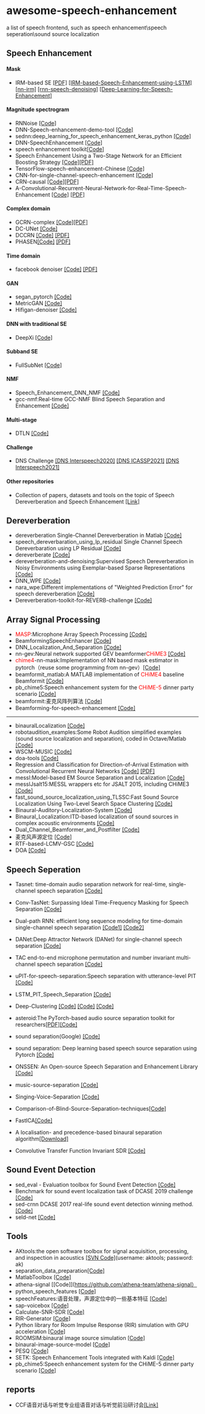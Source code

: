 # awesome-speech-enhancement
a list of speech frontend, such as speech enhancement\speech seperation\sound source localization

## Speech Enhancement
  #### Mask 
  * IRM-based SE [[PDF]](https://ieeexplore.ieee.org/document/6887314) [[IRM-based-Speech-Enhancement-using-LSTM]](https://github.com/haoxiangsnr/IRM-based-Speech-Enhancement-using-LSTM) [[nn-irm]](https://github.com/zhaoforever/nn-irm) [[rnn-speech-denoising]](https://github.com/amaas/rnn-speech-denoising) [[Deep-Learning-for-Speech-Enhancement]](https://github.com/miralv/Deep-Learning-for-Speech-Enhancement)

  #### Magnitude spectrogram
  * RNNoise [[Code]](https://github.com/xiph/rnnoise)
  * DNN-Speech-enhancement-demo-tool [[Code]](https://github.com/yongxuUSTC/DNN-Speech-enhancement-demo-tool)
  * sednn:deep_learning_for_speech_enhancement_keras_python 
  [[Code]](https://github.com/yongxuUSTC/sednn)
  * DNN-SpeechEnhancement [[Code]](https://github.com/hyli666/DNN-SpeechEnhancement)
  * speech enhancement toolkit[[Code]](https://github.com/jtkim-kaist/Speech-enhancement)
  * Speech Enhancement Using a Two-Stage Network for an Efficient Boosting Strategy
  [[Code]](https://github.com/jtkim-kaist/Speech-enhancement)[[PDF]](https://ieeexplore.ieee.org/document/8668449)
  * TensorFlow-speech-enhancement-Chinese [[Code]](https://github.com/linan2/TensorFlow-speech-enhancement-Chinese)
  * CNN-for-single-channel-speech-enhancement [[Code]](https://github.com/dtx525942103/CNN-for-single-channel-speech-enhancement)
  * CRN-causal
  [[Code]](https://github.com/JupiterEthan/CRN-causal)[[PDF]](https://web.cse.ohio-state.edu/~wang.77/papers/Tan-Wang1.interspeech18.pdf)
  * A-Convolutional-Recurrent-Neural-Network-for-Real-Time-Speech-Enhancement [[Code]](https://github.com/haoxiangsnr/A-Convolutional-Recurrent-Neural-Network-for-Real-Time-Speech-Enhancement) [[PDF]](https://arxiv.org/pdf/1805.00579.pdf)

  #### Complex domain
  * GCRN-complex
  [[Code]](https://github.com/JupiterEthan/GCRN-complex)[[PDF]](https://web.cse.ohio-state.edu/~wang.77/papers/Tan-Wang.taslp20.pdf)
  * DC-UNet [[Code]](https://github.com/chanil1218/DCUnet.pytorch)
  * DCCRN [[Code]](https://github.com/huyanxin/DeepComplexCRN) [[PDF]](https://isca-speech.org/archive/Interspeech_2020/pdfs/2537.pdf)
  * PHASEN[[Code]](https://github.com/huyanxin/phasen) [[PDF]](https://arxiv.org/abs/1911.04697)

  #### Time domain
  * facebook denoiser [[Code]](https://github.com/facebookresearch/denoiser) [[PDF]](https://arxiv.org/abs/2006.12847)

  #### GAN
  * segan_pytorch [[Code]](https://github.com/santi-pdp/segan_pytorch)
  * MetricGAN [[Code]](https://github.com/JasonSWFu/MetricGAN)
  * Hifigan-denoiser [[Code]](https://github.com/rishikksh20/hifigan-denoiser)

  #### DNN with traditional SE
  * DeepXi [[Code]](https://github.com/anicolson/DeepXi)

  #### Subband SE
  * FullSubNet [[Code]](https://github.com/haoxiangsnr/FullSubNet)

  #### NMF
  * Speech_Enhancement_DNN_NMF 
  [[Code]](https://github.com/eesungkim/Speech_Enhancement_DNN_NMF)
  * gcc-nmf:Real-time GCC-NMF Blind Speech Separation and Enhancement 
  [[Code]](https://github.com/seanwood/gcc-nmf)

  #### Multi-stage
  * DTLN [[Code]](https://github.com/breizhn/DTLN)


  #### Challenge
  * DNS Challenge [[DNS Interspeech2020]](https://www.microsoft.com/en-us/research/academic-program/deep-noise-suppression-challenge-interspeech-2020/) [[DNS ICASSP2021]](https://www.microsoft.com/en-us/research/academic-program/deep-noise-suppression-challenge-icassp-2021/) [[DNS Interspeech2021]](https://www.microsoft.com/en-us/research/academic-program/deep-noise-suppression-challenge-interspeech-2021/)

  #### Other repositories
  * Collection of papers, datasets and tools on the topic of Speech Dereverberation and Speech Enhancement 
  [[Link]](https://github.com/jonashaag/speech-enhancement)

## Dereverberation
* dereverberation Single-Channel Dereverberation in Matlab 
[[Code]](https://github.com/csd111/dereverberation)
* speech_dereverbaration_using_lp_residual Single Channel Speech Dereverbaration using LP Residual 
[[Code]](https://github.com/shamim-hussain/speech_dereverbaration_using_lp_residual)
* dereverberate 
[[Code]](https://github.com/matangover/dereverberate)
* dereverberation-and-denoising:Supervised Speech Dereverberation in Noisy Environments using Exemplar-based Sparse Representations [[Code]](https://github.com/deepakbaby/dereverberation-and-denoising)
* DNN_WPE [[Code]](https://github.com/nttcslab-sp/dnn_wpe)
* nara_wpe:Different implementations of "Weighted Prediction Error" for speech dereverberation [[Code]](https://github.com/fgnt/nara_wpe)
* Dereverberation-toolkit-for-REVERB-challenge [[Code]](https://github.com/hshi-speech/Dereverberation-toolkit-for-REVERB-challenge)

## Array Signal Processing
* <font color=red>MASP</font>:Microphone Array Speech Processing [[Code]](https://github.com/ZitengWang/MASP)
* BeamformingSpeechEnhancer 
[[Code]](https://github.com/hkmogul/BeamformingSpeechEnhancer)
* DNN_Localization_And_Separation 
[[Code]](https://github.com/shaharhoch/DNN_Localization_And_Separation)
* nn-gev:Neural network supported GEV beamformer<font color=red>CHiME3</font> [[Code]](https://github.com/fgnt/nn-gev)
* <font color=red>chime4</font>-nn-mask:Implementation of NN based mask estimator in pytorch（reuse some programming from nn-gev）[[Code]](https://github.com/funcwj/chime4-nn-mask)
* beamformit_matlab:A MATLAB implementation of <font color=red>CHiME4</font> baseline Beamformit  [[Code]](https://github.com/gogyzzz/beamformit_matlab)
* pb_chime5:Speech enhancement system for the <font color=red>CHiME-5</font> dinner party scenario [[Code]](https://github.com/fgnt/pb_chime5)
* beamformit:麦克风阵列算法 [[Code]](https://github.com/592595/beamformit)
* Beamforming-for-speech-enhancement [[Code]](https://github.com/AkojimaSLP/Beamforming-for-speech-enhancement)
-----------------------------------------------------------------------
* binauralLocalization 
[[Code]](https://github.com/nicolasobin/binauralLocalization)
* robotaudition_examples:Some Robot Audition simplified examples (sound source localization and separation), coded in Octave/Matlab [[Code]](https://github.com/balkce/robotaudition_examples)
* WSCM-MUSIC
[[Code]](https://github.com/xuchenglin28/WSCM-MUSIC)
* doa-tools
[[Code]](https://github.com/morriswmz/doa-tools)
*  Regression and Classification for Direction-of-Arrival Estimation with Convolutional Recurrent Neural Networks
[[Code]](https://github.com/RoyJames/doa-release) [[PDF]](https://arxiv.org/pdf/1904.08452v3.pdf)
* messl:Model-based EM Source Separation and Localization 
[[Code]](https://github.com/mim/messl)
* messlJsalt15:MESSL wrappers etc for JSALT 2015, including CHiME3 [[Code]](https://github.com/speechLabBcCuny/messlJsalt15)
* fast_sound_source_localization_using_TLSSC:Fast Sound Source Localization Using Two-Level Search Space Clustering
[[Code]](https://github.com/LeeTaewoo/fast_sound_source_localization_using_TLSSC)
* Binaural-Auditory-Localization-System 
[[Code]](https://github.com/r04942117/Binaural-Auditory-Localization-System)
* Binaural_Localization:ITD-based localization of sound sources in complex acoustic environments [[Code]](https://github.com/Hardcorehobel/Binaural_Localization)
* Dual_Channel_Beamformer_and_Postfilter [[Code]](https://github.com/XiaoxiangGao/Dual_Channel_Beamformer_and_Postfilter)
* 麦克风声源定位 [[Code]](https://github.com/xiaoli1368/Microphone-sound-source-localization)
* RTF-based-LCMV-GSC [[Code]](https://github.com/Tungluai/RTF-based-LCMV-GSC)
* DOA [[Code]](https://github.com/wangwei2009/DOA)

## Speech Seperation
* Tasnet: time-domain audio separation network for real-time, single-channel speech separation
[[Code]](https://github.com/mpariente/asteroid/blob/master/egs/whamr/TasNet)
* Conv-TasNet: Surpassing Ideal Time-Frequency Masking for Speech Separation 
[[Code]](https://github.com/kaituoxu/Conv-TasNet)
* Dual-path RNN: efficient long sequence modeling for time-domain single-channel speech separation
[[Code1]](https://github.com/ShiZiqiang/dual-path-RNNs-DPRNNs-based-speech-separation) 
[[Code2]](https://github.com/JusperLee/Dual-Path-RNN-Pytorch)
* DANet:Deep Attractor Network (DANet) for single-channel speech separation 
[[Code]](https://github.com/naplab/DANet)
* TAC end-to-end microphone permutation and number invariant multi-channel speech separation 
[[Code]](https://github.com/yluo42/TAC)
* uPIT-for-speech-separation:Speech separation with utterance-level PIT 
[[Code]](https://github.com/funcwj/uPIT-for-speech-separation)
* LSTM_PIT_Speech_Separation 
[[Code]](https://github.com/pchao6/LSTM_PIT_Speech_Separation)
* Deep-Clustering
[[Code]](https://github.com/JusperLee/Deep-Clustering-for-Speech-Separation)
[[Code]](https://github.com/simonsuthers/Speech-Separation)
[[Code]](https://github.com/funcwj/deep-clustering)

* asteroid:The PyTorch-based audio source separation toolkit for researchers[[PDF]](https://arxiv.org/pdf/2005.04132.pdf)[[Code]](https://github.com/mpariente/asteroid)
* sound separation(Google) [[Code]](https://github.com/google-research/sound-separation)
* sound separation: Deep learning based speech source separation using Pytorch [[Code]](https://github.com/AppleHolic/source_separation)
* ONSSEN: An Open-source Speech Separation and Enhancement Library 
[[Code]](https://github.com/speechLabBcCuny/onssen)
* music-source-separation 
[[Code]](https://github.com/andabi/music-source-separation)
* Singing-Voice-Separation 
[[Code]](https://github.com/Jeongseungwoo/Singing-Voice-Separation)
* Comparison-of-Blind-Source-Separation-techniques[[Code]](https://github.com/TUIlmenauAMS/Comparison-of-Blind-Source-Separation-techniques)
* FastICA[[Code]](https://github.com/ShubhamAgarwal1616/FastICA)
* A localisation- and precedence-based binaural separation algorithm[[Download]](http://iosr.uk/software/downloads/PrecSep_toolbox.zip)
* Convolutive Transfer Function Invariant SDR [[Code]](https://github.com/fgnt/ci_sdr)


## Sound Event Detection
* sed_eval - Evaluation toolbox for Sound Event Detection 
[[Code]](https://github.com/TUT-ARG/sed_eval)
* Benchmark for sound event localization task of DCASE 2019 challenge 
[[Code]](https://github.com/sharathadavanne/seld-dcase2019)
* sed-crnn DCASE 2017 real-life sound event detection winning method. 
[[Code]](https://github.com/sharathadavanne/sed-crnn)
* seld-net 
[[Code]](https://github.com/sharathadavanne/seld-net)

## Tools
* AKtools:the open software toolbox for signal acquisition, processing, and inspection in acoustics [[SVN Code]](https://svn.ak.tu-berlin.de/svn/AKtools)(username: aktools; password: ak)
* separation_data_preparation[[Code]](https://github.com/YongyuG/separation_data_preparation)
* MatlabToolbox [[Code]](https://github.com/IoSR-Surrey/MatlabToolbox)
* athena-signal [[Code]](https://github.com/athena-team/athena-signal）
* python_speech_features [[Code]](https://github.com/jameslyons/python_speech_features)
* speechFeatures:语音处理，声源定位中的一些基本特征 [[Code]](https://github.com/SusannaWull/speechFeatures)
* sap-voicebox [[Code]](https://github.com/ImperialCollegeLondon/sap-voicebox)
* Calculate-SNR-SDR [[Code]](https://github.com/JusperLee/Calculate-SNR-SDR)
* RIR-Generator [[Code]](https://github.com/ehabets/RIR-Generator)
* Python library for Room Impulse Response (RIR) simulation with GPU acceleration [[Code]](https://github.com/DavidDiazGuerra/gpuRIR)
* ROOMSIM:binaural image source simulation [[Code]](https://github.com/Wenzhe-Liu/ROOMSIM)
* binaural-image-source-model [[Code]](https://github.com/iCorv/binaural-image-source-model)
* PESQ [[Code]](https://github.com/vBaiCai/python-pesq)
* SETK: Speech Enhancement Tools integrated with Kaldi 
[[Code]](https://github.com/funcwj/setk)
* pb_chime5:Speech enhancement system for the CHiME-5 dinner party scenario [[Code]](https://github.com/fgnt/pb_chime5)

## reports
* CCF语音对话与听觉专业组语音对话与听觉前沿研讨会[[Link]](https://www.bilibili.com/video/BV1MV411k7iJ)

<!--TODO https://github.com/topics/beamforming>
